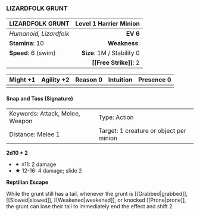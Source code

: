 ### LIZARDFOLK GRUNT

| LIZARDFOLK GRUNT       | **Level 1 Harrier Minion** |
| :--------------------- | -------------------------: |
| *Humanoid, Lizardfolk* |                   **EV 6** |
| **Stamina**: 10        |              **Weakness**: |
| **Speed**: 6 (swim)    | **Size**: 1M / Stability 0 |
|                        |     **[[Free Strike]]**: 2 |

| **Might** +1 | **Agility** +2 | **Reason** 0 | **Intuition** | **Presence** 0 |
| ------------ | -------------- | ------------ | ------------- | -------------- |
|              |                |              |               |                |

#### Snap and Toss (Signature)

|                                 |                                         |
| :------------------------------ | :-------------------------------------- |
| Keywords: Attack, Melee, Weapon | Type: Action                            |
| Distance: Melee 1               | Target: 1 creature or object per minion |

**2d10 + 2**

- ✦ ≤11: 2 damage
- ★ 12-16: 4 damage; slide 2

**Reptilian Escape**

While the grunt still has a tail, whenever the grunt is [[Grabbed|grabbed]], [[Slowed|slowed]], [[Weakened|weakened]], or knocked [[Prone|prone]], the grunt can lose their tail to immediately end the effect and shift 2.
